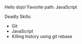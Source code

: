 Hello dojo!
Favorite path: JavaScript

Deadly Skills:
* Git
* JavaScript
* Killing history using git rebase